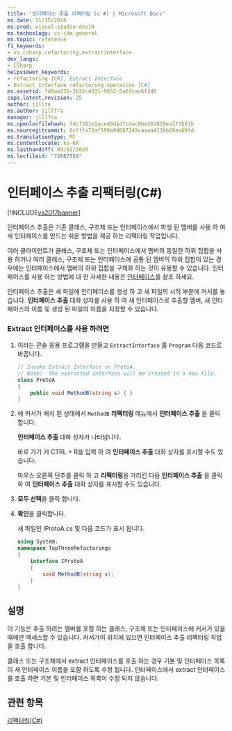 ```yaml
---
title: '인터페이스 추출 리팩터링 (c #) | Microsoft Docs'
ms.date: 11/15/2016
ms.prod: visual-studio-dev14
ms.technology: vs-ide-general
ms.topic: reference
f1_keywords:
- vs.csharp.refactoring.extractinterface
dev_langs:
- CSharp
helpviewer_keywords:
- refactoring [C#], Extract Interface
- Extract Interface refactoring operation [C#]
ms.assetid: 7d0aa225-3b33-4331-9652-5a67cac6f3d0
caps.latest.revision: 25
author: jillre
ms.author: jillfra
manager: jillfra
ms.openlocfilehash: fdcf281e1ace40d1d7cdac0be302810ea173581b
ms.sourcegitcommit: 6cfffa72af599a9d667249caaaa411bb28ea69fd
ms.translationtype: MT
ms.contentlocale: ko-KR
ms.lasthandoff: 09/02/2020
ms.locfileid: "72667559"
---
```

# <a name="extract-interface-refactoring-c"></a>인터페이스 추출 리팩터링(C#)
[!INCLUDE[vs2017banner](../includes/vs2017banner.md)]

인터페이스 추출은 기존 클래스, 구조체 또는 인터페이스에서 파생 된 멤버를 사용 하 여 새 인터페이스를 만드는 쉬운 방법을 제공 하는 리팩터링 작업입니다.

 여러 클라이언트가 클래스, 구조체 또는 인터페이스에서 멤버의 동일한 하위 집합을 사용 하거나 여러 클래스, 구조체 또는 인터페이스에 공통 된 멤버의 하위 집합이 있는 경우에는 인터페이스에서 멤버의 하위 집합을 구체화 하는 것이 유용할 수 있습니다. 인터페이스를 사용 하는 방법에 대 한 자세한 내용은 [인터페이스](https://msdn.microsoft.com/library/2feda177-ce11-432d-81b4-d50f5f35fd37)를 참조 하세요.

 인터페이스 추출은 새 파일에 인터페이스를 생성 하 고 새 파일의 시작 부분에 커서를 놓습니다. **인터페이스 추출** 대화 상자를 사용 하 여 새 인터페이스로 추출할 멤버, 새 인터페이스의 이름 및 생성 된 파일의 이름을 지정할 수 있습니다.

### <a name="to-use-extract-interface"></a>Extract 인터페이스를 사용 하려면

1. 이라는 콘솔 응용 프로그램을 만들고 `ExtractInterface` 를 `Program` 다음 코드로 바꿉니다.

    ```csharp
    // Invoke Extract Interface on ProtoA.
    // Note:  the extracted interface will be created in a new file.
    class ProtoA
    {
        public void MethodB(string s) { }
    }
    ```

2. 에 커서가 배치 된 상태에서 `MethodB` **리팩터링** 메뉴에서 **인터페이스 추출** 을 클릭 합니다.

     **인터페이스 추출** 대화 상자가 나타납니다.

     바로 가기 키 CTRL + R을 입력 하 여 **인터페이스 추출** 대화 상자를 표시할 수도 있습니다.

     마우스 오른쪽 단추를 클릭 하 고 **리팩터링**을 가리킨 다음 **인터페이스 추출** 을 클릭 하 여 **인터페이스 추출** 대화 상자를 표시할 수도 있습니다.

3. **모두 선택**을 클릭 합니다.

4. **확인**을 클릭합니다.

     새 파일인 IProtoA.cs 및 다음 코드가 표시 됩니다.

    ```csharp
    using System;
    namespace TopThreeRefactorings
    {
        interface IProtoA
        {
            void MethodB(string s);
        }
    }
    ```

## <a name="remarks"></a>설명
 이 기능은 추출 하려는 멤버를 포함 하는 클래스, 구조체 또는 인터페이스에 커서가 있을 때에만 액세스할 수 있습니다. 커서가이 위치에 있으면 인터페이스 추출 리팩터링 작업을 호출 합니다.

 클래스 또는 구조체에서 extract 인터페이스를 호출 하는 경우 기본 및 인터페이스 목록이 새 인터페이스 이름을 포함 하도록 수정 됩니다. 인터페이스에서 extract 인터페이스를 호출 하면 기본 및 인터페이스 목록이 수정 되지 않습니다.

## <a name="see-also"></a>관련 항목
 [리팩터링(C#)](../csharp-ide/refactoring-csharp.md)